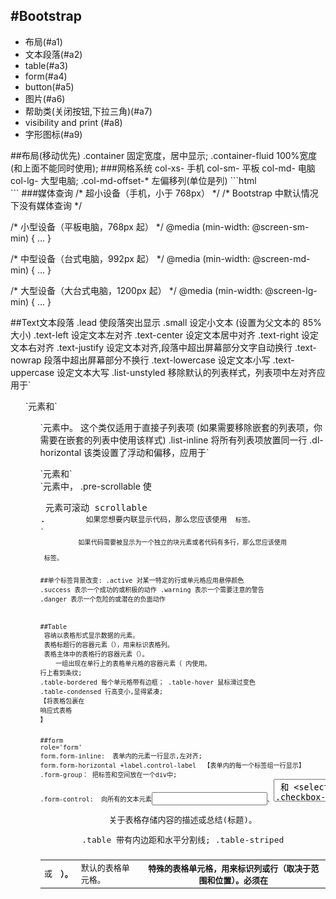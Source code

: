 #Bootstrap
---
* 布局(#a1)
* 文本段落(#a2)
* table(#a3)
* form(#a4)
* button(#a5)
* 图片(#a6)
* 帮助类(关闭按钮,下拉三角)(#a7)
* visibility and print (#a8)
* 字形图标(#a9)



<a name='a1'>
##布局(移动优先)
.container  固定宽度，居中显示;
.container-fluid     100%宽度(和上面不能同时使用);
###网格系统
   col-xs-  手机   col-sm-  平板  col-md- 电脑    col-lg-  大型电脑;
.col-md-offset-*  左偏移列(单位是列)
```html
<div class="container">
  <div class="row">
      <div class="col-xs-2"></div>
      <div class="col-xs-10"></div>
  </div>
</div>
```
###媒体查询
/* 超小设备（手机，小于 768px） */
/* Bootstrap 中默认情况下没有媒体查询 */

/* 小型设备（平板电脑，768px 起） */
@media (min-width: @screen-sm-min) { ... }

/* 中型设备（台式电脑，992px 起） */
@media (min-width: @screen-md-min) { ... }

/* 大型设备（大台式电脑，1200px 起） */
@media (min-width: @screen-lg-min) { ... }



<a name='a2'>
##Text文本段落
.lead	使段落突出显示
.small	设定小文本 (设置为父文本的 85% 大小)
.text-left	设定文本左对齐
.text-center	设定文本居中对齐
.text-right	设定文本右对齐
.text-justify	设定文本对齐,段落中超出屏幕部分文字自动换行
.text-nowrap	段落中超出屏幕部分不换行
.text-lowercase	设定文本小写
.text-uppercase	设定文本大写
.list-unstyled	移除默认的列表样式，列表项中左对齐应用于`<ul>`元素和` <ol> `元素中。 这个类仅适用于直接子列表项 (如果需要移除嵌套的列表项，你需要在嵌套的列表中使用该样式)
.list-inline	将所有列表项放置同一行
.dl-horizontal	该类设置了浮动和偏移，应用于`<dl>`元素和` <dt> `元素中，
.pre-scrollable	使 <pre> 元素可滚动 scrollable
.<code>         如果您想要内联显示代码，那么您应该使用 <code> 标签。
.<pre>          如果代码需要被显示为一个独立的块元素或者代码有多行，那么您应该使用 <pre> 标签。

##单个标签背景改变:
.active	       对某一特定的行或单元格应用悬停颜色
.success	   表示一个成功的或积极的动作
.warning	   表示一个需要注意的警告
.danger	       表示一个危险的或潜在的负面动作


<a name='a3'>
##Table
<table>	容纳以表格形式显示数据的元素。
<thead>	表格标题行的容器元素（<tr>），用来标识表格列。
<tbody>	表格主体中的表格行的容器元素（<tr>）。
<tr>	一组出现在单行上的表格单元格的容器元素（<td> 或 <th>）。
<td>	默认的表格单元格。
<th>	特殊的表格单元格，用来标识列或行（取决于范围和位置）。必须在 <thead> 内使用。
<caption>	关于表格存储内容的描述或总结(标题)。

.table       带有内边距和水平分割线;
.table-striped    <tbody>行上看到条纹;
.table-bordered   每个单元格带有边框；
.table-hover      鼠标滑过变色
.table-condensed   行高变小,显得紧凑;
【将表格包裹在<div class='responsive'>响应式表格</div>】

<a name='a4'>
##form
role='form'
form.form-inline:  表单内的元素一行显示,左对齐;
form.form-horizontal +label.control-label  【表单内的每一个标签组一行显示】
.form-group： 把标签和空间放在一个div中;
.form-control:  向所有的文本元素<input>、<textarea> 和 <select> 添加
.checkbox-inline/.radio-inline:   复选框、单选框一行显示;
multiple = 'multiple'     选择框允许用户多选项;
p.form-control-static    label后放置纯文本p标签
###input表单状态
disabled    禁用;
div.has-warning、 .has-error 或 .has-success     对父元素div添加相应的class即可使用验证状态。

<a name='a5'>
##button
###样式
.btn	默认的/标准的按钮。
.btn-primary	提供额外的视觉效果，标识一组按钮中的原始动作。
.btn-success	表示一个成功的或积极的动作。
.btn-info	信息警告消息的上下文按钮。
.btn-warning	表示应谨慎采取的动作。
.btn-danger	表示一个危险的或潜在的负面动作。
.btn-link	并不强调是一个按钮，看起来像一个链接，但同时保持按钮的行为。
###大小
.btn-lg	这会让按钮看起来比较大。
.btn-sm	这会让按钮看起来比较小。
.btn-xs	这会让按钮看起来特别小。
.btn-block	这会创建块级的按钮，会横跨父元素的全部宽度。
###状态
.active
disabled

<a name='a6'>
##图片(img标签)
.img-rounded               border-radius:6px;
.img-circle                border-radius:500px;
.img-thumbnail            增加边框和内边距;

<a name='a7'>
##帮助器类:
<button class="close button">&times</button>  关闭按钮
<span class="caret"></span>                   倒三角
.pull-left                 浮动,相当于float:left;
.pull-right                浮动,相当于float:right;
.clearfix                  清除浮动
.show                      显示
.hidden                    隐藏
.center-block              居中内容块;
.sr-only                 把元素对所有设备隐藏，除了屏幕阅读器。【适用于给搜索引擎看的东西而不是给人看的注释等】

<a name='a8'>
##visibility and print
.visible-xs	              额外的小设备（小于 768px）可见
.visible-sm	              小型设备（768 px 起）可见
.visible-md	              中型设备（768 px 到 991 px）可见
.visible-lg	              大型设备（992 px 及以上）可见
.hidden-xs	              额外的小设备（小于 768px）隐藏
.hidden-sm	              小型设备（768 px 起）隐藏
.hidden-md	              中型设备（768 px 到 991 px）隐藏
.hidden-lg	              大型设备（992 px 及以上）隐藏
.visible-print	          可见，可打印
.hidden-print	          只对浏览器可见，不可打印

<a name='a9'>
##字形图标
  比如购物车等;
   `<span class="glyphicon  glyphicon-search"></span>`
